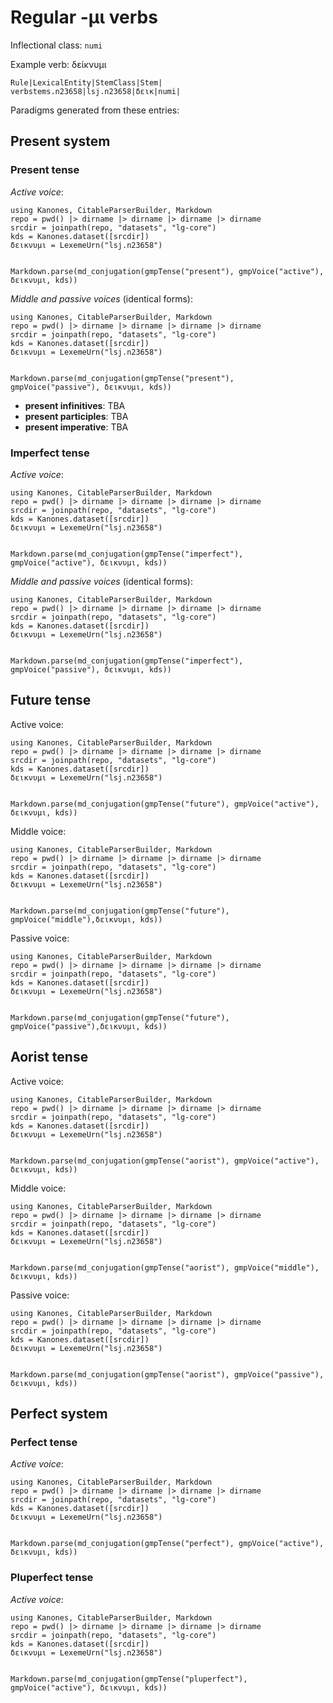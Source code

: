# Regular -μι verbs

Inflectional class: `numi`

Example verb:  δείκνυμι

```
Rule|LexicalEntity|StemClass|Stem|
verbstems.n23658|lsj.n23658|δεικ|numi|
```

Paradigms generated from these entries:

## Present system

### Present tense

*Active voice*:

```@eval
using Kanones, CitableParserBuilder, Markdown
repo = pwd() |> dirname |> dirname |> dirname |> dirname
srcdir = joinpath(repo, "datasets", "lg-core") 
kds = Kanones.dataset([srcdir])
δεικνυμι = LexemeUrn("lsj.n23658")


Markdown.parse(md_conjugation(gmpTense("present"), gmpVoice("active"), δεικνυμι, kds))
```

*Middle and passive voices* (identical forms):

```@eval
using Kanones, CitableParserBuilder, Markdown
repo = pwd() |> dirname |> dirname |> dirname |> dirname
srcdir = joinpath(repo, "datasets", "lg-core") 
kds = Kanones.dataset([srcdir])
δεικνυμι = LexemeUrn("lsj.n23658")


Markdown.parse(md_conjugation(gmpTense("present"), gmpVoice("passive"), δεικνυμι, kds))
```

- **present infinitives**: TBA
- **present participles**: TBA
- **present imperative**: TBA

### Imperfect tense

*Active voice*:

```@eval
using Kanones, CitableParserBuilder, Markdown
repo = pwd() |> dirname |> dirname |> dirname |> dirname
srcdir = joinpath(repo, "datasets", "lg-core") 
kds = Kanones.dataset([srcdir])
δεικνυμι = LexemeUrn("lsj.n23658")


Markdown.parse(md_conjugation(gmpTense("imperfect"), gmpVoice("active"), δεικνυμι, kds))
```


*Middle and passive voices* (identical forms):

```@eval
using Kanones, CitableParserBuilder, Markdown
repo = pwd() |> dirname |> dirname |> dirname |> dirname
srcdir = joinpath(repo, "datasets", "lg-core") 
kds = Kanones.dataset([srcdir])
δεικνυμι = LexemeUrn("lsj.n23658")


Markdown.parse(md_conjugation(gmpTense("imperfect"), gmpVoice("passive"), δεικνυμι, kds))
```

## Future tense

Active voice:

```@eval
using Kanones, CitableParserBuilder, Markdown
repo = pwd() |> dirname |> dirname |> dirname |> dirname
srcdir = joinpath(repo, "datasets", "lg-core") 
kds = Kanones.dataset([srcdir])
δεικνυμι = LexemeUrn("lsj.n23658")


Markdown.parse(md_conjugation(gmpTense("future"), gmpVoice("active"), δεικνυμι, kds))
```

Middle voice:


```@eval
using Kanones, CitableParserBuilder, Markdown
repo = pwd() |> dirname |> dirname |> dirname |> dirname
srcdir = joinpath(repo, "datasets", "lg-core") 
kds = Kanones.dataset([srcdir])
δεικνυμι = LexemeUrn("lsj.n23658")


Markdown.parse(md_conjugation(gmpTense("future"), gmpVoice("middle"),δεικνυμι, kds))
```


Passive voice:

```@eval
using Kanones, CitableParserBuilder, Markdown
repo = pwd() |> dirname |> dirname |> dirname |> dirname
srcdir = joinpath(repo, "datasets", "lg-core") 
kds = Kanones.dataset([srcdir])
δεικνυμι = LexemeUrn("lsj.n23658")


Markdown.parse(md_conjugation(gmpTense("future"), gmpVoice("passive"),δεικνυμι, kds))
```

## Aorist tense

Active voice:

```@eval
using Kanones, CitableParserBuilder, Markdown
repo = pwd() |> dirname |> dirname |> dirname |> dirname
srcdir = joinpath(repo, "datasets", "lg-core") 
kds = Kanones.dataset([srcdir])
δεικνυμι = LexemeUrn("lsj.n23658")


Markdown.parse(md_conjugation(gmpTense("aorist"), gmpVoice("active"), δεικνυμι, kds))
```


Middle voice:

```@eval
using Kanones, CitableParserBuilder, Markdown
repo = pwd() |> dirname |> dirname |> dirname |> dirname
srcdir = joinpath(repo, "datasets", "lg-core") 
kds = Kanones.dataset([srcdir])
δεικνυμι = LexemeUrn("lsj.n23658")


Markdown.parse(md_conjugation(gmpTense("aorist"), gmpVoice("middle"), δεικνυμι, kds))
```


Passive voice:

```@eval
using Kanones, CitableParserBuilder, Markdown
repo = pwd() |> dirname |> dirname |> dirname |> dirname
srcdir = joinpath(repo, "datasets", "lg-core") 
kds = Kanones.dataset([srcdir])
δεικνυμι = LexemeUrn("lsj.n23658")


Markdown.parse(md_conjugation(gmpTense("aorist"), gmpVoice("passive"), δεικνυμι, kds))
```

## Perfect system

### Perfect tense

*Active voice*:

```@eval
using Kanones, CitableParserBuilder, Markdown
repo = pwd() |> dirname |> dirname |> dirname |> dirname
srcdir = joinpath(repo, "datasets", "lg-core") 
kds = Kanones.dataset([srcdir])
δεικνυμι = LexemeUrn("lsj.n23658")


Markdown.parse(md_conjugation(gmpTense("perfect"), gmpVoice("active"), δεικνυμι, kds))
```


### Pluperfect tense

*Active voice*:

```@eval
using Kanones, CitableParserBuilder, Markdown
repo = pwd() |> dirname |> dirname |> dirname |> dirname
srcdir = joinpath(repo, "datasets", "lg-core") 
kds = Kanones.dataset([srcdir])
δεικνυμι = LexemeUrn("lsj.n23658")


Markdown.parse(md_conjugation(gmpTense("pluperfect"), gmpVoice("active"), δεικνυμι, kds))
```